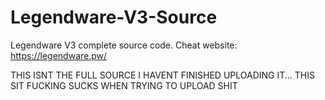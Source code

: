 # Legendware-V3-Source
Legendware V3 complete source code. Cheat website: https://legendware.pw/

THIS ISNT THE FULL SOURCE I HAVENT FINISHED UPLOADING IT... THIS SIT FUCKING SUCKS WHEN TRYING TO UPLOAD SHIT
